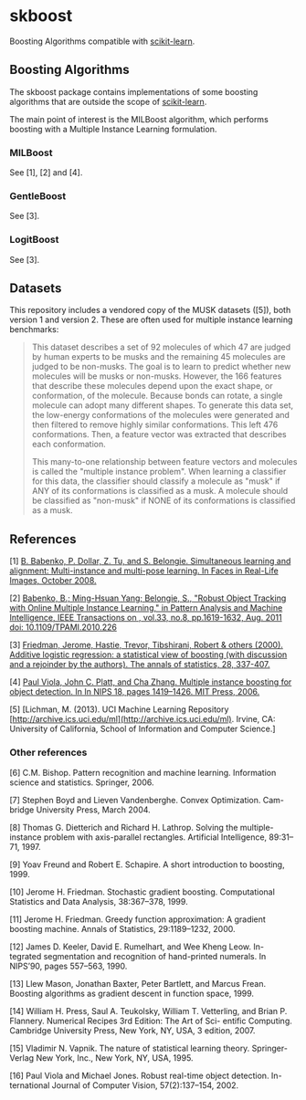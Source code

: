 # skboost

Boosting Algorithms compatible with [scikit-learn](http://scikit-learn.org/).

## Boosting Algorithms

The skboost package contains implementations of some boosting algorithms that
are outside the scope of [scikit-learn](http://scikit-learn.org/).

The main point of interest is the MILBoost algorithm, which performs boosting
with a Multiple Instance Learning formulation.

### MILBoost

See \[1\], \[2\] and \[4\].

### GentleBoost

See \[3\].

### LogitBoost

See \[3\].

## Datasets

This repository includes a vendored copy of the MUSK datasets (\[5\]), both version 1 and version 2.
These are often used for multiple instance learning benchmarks:

> This dataset describes a set of 92 molecules of which 47 are judged by human experts 
> to be musks and the remaining 45 molecules are judged to be non-musks. The goal is 
> to learn to predict whether new molecules will be musks or non-musks. However, the 166 
> features that describe these molecules depend upon the exact shape, or conformation, 
> of the molecule. Because bonds can rotate, a single molecule can adopt many different 
> shapes. To generate this data set, the low-energy conformations of the molecules were 
> generated and then filtered to remove highly similar conformations. This left 476 
> conformations. Then, a feature vector was extracted that describes each conformation. 
>
> This many-to-one relationship between feature vectors and molecules is 
> called the "multiple instance problem". When learning a classifier for this data, 
> the classifier should classify a molecule as "musk" if ANY of its conformations is 
> classified as a musk. A molecule should be classified as "non-musk" if NONE of its 
> conformations is classified as a musk.

## References

\[1\] [B. Babenko, P. Dollar, Z. Tu, and S. Belongie. Simultaneous learning
and alignment: Multi-instance and multi-pose learning. In Faces in
Real-Life Images, October 2008.](http://vision.ucsd.edu/~pdollar/research/papers/BabenkoEtAlECCV08simul.pdf)

\[2\] [Babenko, B.; Ming-Hsuan Yang; Belongie, S., "Robust Object Tracking 
with Online Multiple Instance Learning," in Pattern Analysis and Machine 
Intelligence, IEEE Transactions on , vol.33, no.8, pp.1619-1632, Aug. 2011
doi: 10.1109/TPAMI.2010.226](http://vision.ucsd.edu/~bbabenko/data/miltrack-pami-final.pdf)

\[3\] [Friedman, Jerome, Hastie, Trevor, Tibshirani, Robert & others (2000). 
Additive logistic regression: a statistical view of 
boosting (with discussion and a rejoinder by the authors). 
The annals of statistics, 28, 337-407.](https://web.stanford.edu/~hastie/Papers/AdditiveLogisticRegression/alr.pdf)

\[4\] [Paul Viola, John C. Platt, and Cha Zhang. Multiple instance boosting
for object detection. In In NIPS 18, pages 1419–1426. MIT Press, 2006.](http://vision.ucsd.edu/~bbabenko/data/miltrack-pami-final.pdf)

\[5\] [Lichman, M. (2013). UCI Machine Learning Repository [http://archive.ics.uci.edu/ml](http://archive.ics.uci.edu/ml). 
Irvine, CA: University of California, School of Information and Computer Science.]

### Other references

\[6\] C.M. Bishop. Pattern recognition and machine learning. Information
science and statistics. Springer, 2006.

\[7\] Stephen Boyd and Lieven Vandenberghe. Convex Optimization. Cam-
bridge University Press, March 2004.

\[8\] Thomas G. Dietterich and Richard H. Lathrop. Solving the multiple-
instance problem with axis-parallel rectangles. Artificial Intelligence,
89:31–71, 1997.

\[9\] Yoav Freund and Robert E. Schapire. A short introduction to boosting,
1999.

\[10\] Jerome H. Friedman. Stochastic gradient boosting. Computational
Statistics and Data Analysis, 38:367–378, 1999.

\[11\] Jerome H. Friedman. Greedy function approximation: A gradient
boosting machine. Annals of Statistics, 29:1189–1232, 2000.

\[12\] James D. Keeler, David E. Rumelhart, and Wee Kheng Leow. In-
tegrated segmentation and recognition of hand-printed numerals. In
NIPS’90, pages 557–563, 1990.

\[13\] Llew Mason, Jonathan Baxter, Peter Bartlett, and Marcus Frean.
Boosting algorithms as gradient descent in function space, 1999.

\[14\] William H. Press, Saul A. Teukolsky, William T. Vetterling, and
Brian P. Flannery. Numerical Recipes 3rd Edition: The Art of Sci-
entific Computing. Cambridge University Press, New York, NY, USA,
3 edition, 2007.

\[15\] Vladimir N. Vapnik. The nature of statistical learning theory. Springer-
Verlag New York, Inc., New York, NY, USA, 1995.

\[16\] Paul Viola and Michael Jones. Robust real-time object detection. In-
ternational Journal of Computer Vision, 57(2):137–154, 2002.


